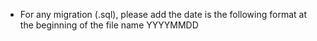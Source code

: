 - For any migration (.sql), please add the date is the following format at the beginning of the file name YYYYMMDD